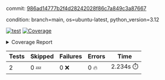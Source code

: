 commit: [986ad14777b2f4d28242028f86c7a849c3a87667](https://github.com/rcmdnk/boto3-session/tree/986ad14777b2f4d28242028f86c7a849c3a87667)

condition: branch=main, os=ubuntu-latest, python_version=3.12

[![test](https://github.com/rcmdnk/boto3-session/actions/workflows/test.yml/badge.svg)](https://github.com/rcmdnk/boto3-session/actions/runs/15127063527)
<a href="https://github.com/rcmdnk/boto3-session/blob/986ad14777b2f4d28242028f86c7a849c3a87667/README.md"><img alt="Coverage" src="https://img.shields.io/badge/Coverage-47%25-orange.svg" /></a><details><summary>Coverage Report </summary><table><tr><th>File</th><th>Stmts</th><th>Miss</th><th>Cover</th><th>Missing</th></tr><tbody><tr><td colspan="5"><b>src/boto3_session</b></td></tr><tr><td>&nbsp; &nbsp;<a href="https://github.com/rcmdnk/boto3-session/blob/986ad14777b2f4d28242028f86c7a849c3a87667/src/boto3_session/session.py">session.py</a></td><td>59</td><td>34</td><td>42%</td><td><a href="https://github.com/rcmdnk/boto3-session/blob/986ad14777b2f4d28242028f86c7a849c3a87667/src/boto3_session/session.py#L15-L18">15&ndash;18</a>, <a href="https://github.com/rcmdnk/boto3-session/blob/986ad14777b2f4d28242028f86c7a849c3a87667/src/boto3_session/session.py#L60">60</a>, <a href="https://github.com/rcmdnk/boto3-session/blob/986ad14777b2f4d28242028f86c7a849c3a87667/src/boto3_session/session.py#L68-L70">68&ndash;70</a>, <a href="https://github.com/rcmdnk/boto3-session/blob/986ad14777b2f4d28242028f86c7a849c3a87667/src/boto3_session/session.py#L73-L97">73&ndash;97</a>, <a href="https://github.com/rcmdnk/boto3-session/blob/986ad14777b2f4d28242028f86c7a849c3a87667/src/boto3_session/session.py#L100-L122">100&ndash;122</a>, <a href="https://github.com/rcmdnk/boto3-session/blob/986ad14777b2f4d28242028f86c7a849c3a87667/src/boto3_session/session.py#L125-L129">125&ndash;129</a>, <a href="https://github.com/rcmdnk/boto3-session/blob/986ad14777b2f4d28242028f86c7a849c3a87667/src/boto3_session/session.py#L132-L133">132&ndash;133</a>, <a href="https://github.com/rcmdnk/boto3-session/blob/986ad14777b2f4d28242028f86c7a849c3a87667/src/boto3_session/session.py#L136-L137">136&ndash;137</a></td></tr><tr><td><b>TOTAL</b></td><td><b>64</b></td><td><b>34</b></td><td><b>47%</b></td><td>&nbsp;</td></tr></tbody></table></details>

| Tests | Skipped | Failures | Errors | Time |
| ----- | ------- | -------- | -------- | ------------------ |
| 2 | 0 :zzz: | 0 :x: | 0 :fire: | 2.234s :stopwatch: |

